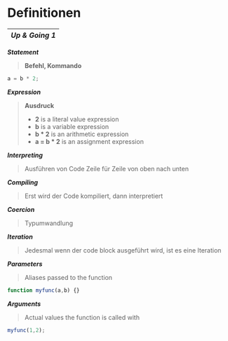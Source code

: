 # Definitionen

| _**Up & Going 1**_ |
|---|

_**Statement**_
> **Befehl, Kommando**
```javascript
a = b * 2;
```

_**Expression**_
> **Ausdruck**
> - **2** is a literal value expression
> - **b** is a variable expression
> - **b * 2** is an arithmetic expression
> - **a = b * 2** is an assignment expression

_**Interpreting**_
> Ausführen von Code Zeile für Zeile von oben nach unten

_**Compiling**_
> Erst wird der Code kompiliert, dann interpretiert

_**Coercion**_
> Typumwandlung

_**Iteration**_
> Jedesmal wenn der code block ausgeführt wird, ist es eine Iteration

_**Parameters**_
> Aliases passed to the function
```javascript
function myfunc(a,b) {}
```

_**Arguments**_
> Actual values the function is called with
```javascript
myfunc(1,2);
```
